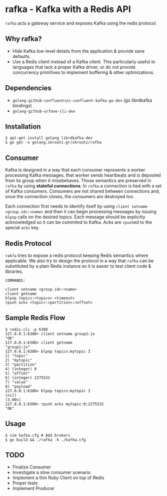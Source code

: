 # rafka - Kafka with a Redis API

`rafka` acts a gateway service and exposes Kafka using the redis protocol.

Why rafka?
----------


- Hide Kafka low-level details from the application & provide sane defaults.
- Use a Redis client instead of a Kafka client. This particularly useful
  in languages that lack a proper Kafka driver, or do not provide
  concurrency primitives to implement buffering & other optimizations.

Dependencies
------------

- `golang-github-confluentinc-confluent-kafka-go-dev` (go librdkafka bindings)
- `golang-github-urfave-cli-dev`

Installation
------------

```shell
$ apt-get install golang librdkafka-dev
$ go get -u golang.skroutz.gr/skroutz/rafka
```

Consumer
--------

Kafka is designed in a way that each consumer represents a worker processing
Kafka messages, that worker sends heartbeats and is depooled from its group
when it missbehaves. Those semantics are preserved in `rafka` by using
**stateful connections**. In `rafka` a connection is tied with a set of Kafka
consumers.  Consumers are not shared between connections and, once the
connection closes, the consumers are destroyed too.

Each connection first needs to identify itself by using `client setname
<group.id>:<name>` and then it can begin processing messages by issuing `blpop`
calls on the desired topics. Each message should be explicitly acknowledged
so it can be commited to Kafka. Acks are `rpush`ed to the special `acks` key.

Redis Protocol
--------------

`rakfa` tries to expose a redis protocol keeping Redis semantics where
applicable. We also try to design the protocol in a way that `rafka` can be
substituted by a plain Redis instance so it is easier to test client code &
libraries.

```
COMMANDS:

client setname <group.id>:<name>
client getname
blpop topics:<topics> <timeout>
rpush acks <topic>:<partition>:<offset>
```

Sample Redis Flow
-----------------

```
$ redis-cli -p 6380
127.0.0.1:6380> client setname group1:jo
"OK"
127.0.0.1:6380> client getname
"group1:jo"
127.0.0.1:6380> blpop topics:mytopic 3
1) "topic"
2) "mytopic"
3) "partition"
4) (integer) 0
5) "offset"
6) (integer) 2275532
7) "value"
8) "payload"
127.0.0.1:6380> blpop topics:mytopic 3
(nil)
(3.00s)
127.0.0.1:6380> rpush acks mytopic:0:2275532
"OK"
```

Usage
-----

```shell
$ vim kafka.cfg # Add brokers
$ go build && ./rafka -k ./kafka.cfg

```

TODO
----

- Finalize Consumer
- Investigate a slow consumer scenario
- Implement a thin Ruby Client on top of Redis
- Proper tests
- Implement Producer
